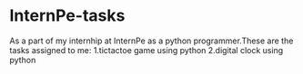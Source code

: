 # InternPe-tasks
As a part of my internhip at InternPe as a python programmer.These are the tasks assigned to me:
1.tictactoe game using python
2.digital clock using python
